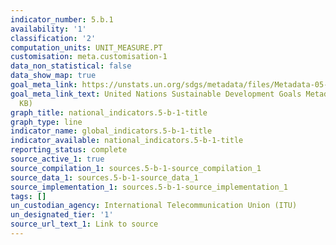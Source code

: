 ```yaml
---
indicator_number: 5.b.1
availability: '1'
classification: '2'
computation_units: UNIT_MEASURE.PT
customisation: meta.customisation-1
data_non_statistical: false
data_show_map: true
goal_meta_link: https://unstats.un.org/sdgs/metadata/files/Metadata-05-0B-01.pdf
goal_meta_link_text: United Nations Sustainable Development Goals Metadata (PDF 211
  KB)
graph_title: national_indicators.5-b-1-title
graph_type: line
indicator_name: global_indicators.5-b-1-title
indicator_available: national_indicators.5-b-1-title
reporting_status: complete
source_active_1: true
source_compilation_1: sources.5-b-1-source_compilation_1
source_data_1: sources.5-b-1-source_data_1
source_implementation_1: sources.5-b-1-source_implementation_1
tags: []
un_custodian_agency: International Telecommunication Union (ITU)
un_designated_tier: '1'
source_url_text_1: Link to source
---
```

